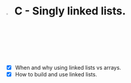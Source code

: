 # <a> <img src="https://upload.wikimedia.org/wikipedia/commons/thumb/1/18/C_Programming_Language.svg/1200px-C_Programming_Language.svg.png" alt="C logo" width=3% heigth=3% ></img></a> C - Singly linked lists.

- [x] When and why using linked lists vs arrays.
- [x] How to build and use linked lists.
